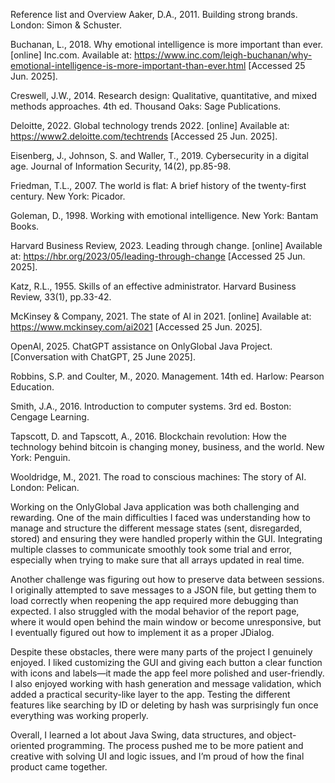 Reference list and Overview
Aaker, D.A., 2011. Building strong brands. London: Simon & Schuster.

Buchanan, L., 2018. Why emotional intelligence is more important than ever. [online] Inc.com. Available at: https://www.inc.com/leigh-buchanan/why-emotional-intelligence-is-more-important-than-ever.html [Accessed 25 Jun. 2025].

Creswell, J.W., 2014. Research design: Qualitative, quantitative, and mixed methods approaches. 4th ed. Thousand Oaks: Sage Publications.

Deloitte, 2022. Global technology trends 2022. [online] Available at: https://www2.deloitte.com/techtrends [Accessed 25 Jun. 2025].

Eisenberg, J., Johnson, S. and Waller, T., 2019. Cybersecurity in a digital age. Journal of Information Security, 14(2), pp.85-98.

Friedman, T.L., 2007. The world is flat: A brief history of the twenty-first century. New York: Picador.

Goleman, D., 1998. Working with emotional intelligence. New York: Bantam Books.

Harvard Business Review, 2023. Leading through change. [online] Available at: https://hbr.org/2023/05/leading-through-change [Accessed 25 Jun. 2025].

Katz, R.L., 1955. Skills of an effective administrator. Harvard Business Review, 33(1), pp.33-42.

McKinsey & Company, 2021. The state of AI in 2021. [online] Available at: https://www.mckinsey.com/ai2021 [Accessed 25 Jun. 2025].

OpenAI, 2025. ChatGPT assistance on OnlyGlobal Java Project. [Conversation with ChatGPT, 25 June 2025].

Robbins, S.P. and Coulter, M., 2020. Management. 14th ed. Harlow: Pearson Education.

Smith, J.A., 2016. Introduction to computer systems. 3rd ed. Boston: Cengage Learning.

Tapscott, D. and Tapscott, A., 2016. Blockchain revolution: How the technology behind bitcoin is changing money, business, and the world. New York: Penguin.

Wooldridge, M., 2021. The road to conscious machines: The story of AI. London: Pelican.

Working on the OnlyGlobal Java application was both challenging and rewarding. One of the main difficulties I faced was understanding how to manage and structure the different message states (sent, disregarded, stored) and ensuring they were handled properly within the GUI. Integrating multiple classes to communicate smoothly took some trial and error, especially when trying to make sure that all arrays updated in real time.

Another challenge was figuring out how to preserve data between sessions. I originally attempted to save messages to a JSON file, but getting them to load correctly when reopening the app required more debugging than expected. I also struggled with the modal behavior of the report page, where it would open behind the main window or become unresponsive, but I eventually figured out how to implement it as a proper JDialog.

Despite these obstacles, there were many parts of the project I genuinely enjoyed. I liked customizing the GUI and giving each button a clear function with icons and labels—it made the app feel more polished and user-friendly. I also enjoyed working with hash generation and message validation, which added a practical security-like layer to the app. Testing the different features like searching by ID or deleting by hash was surprisingly fun once everything was working properly.

Overall, I learned a lot about Java Swing, data structures, and object-oriented programming. The process pushed me to be more patient and creative with solving UI and logic issues, and I’m proud of how the final product came together.
